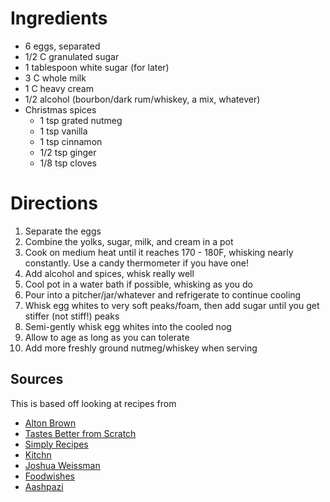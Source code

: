 # Ingredients

- 6 eggs, separated
- 1/2 C granulated sugar
- 1 tablespoon white sugar (for later)
- 3 C whole milk
- 1 C heavy cream
- 1/2 alcohol (bourbon/dark rum/whiskey, a mix, whatever)
- Christmas spices
  - 1 tsp grated nutmeg
  - 1 tsp vanilla
  - 1 tsp cinnamon
  - 1/2 tsp ginger
  - 1/8 tsp cloves

# Directions

1. Separate the eggs
2. Combine the yolks, sugar, milk, and cream in a pot
3. Cook on medium heat until it reaches 170 - 180F, whisking nearly constantly. Use a candy thermometer if you have one!
4. Add alcohol and spices, whisk really well
5. Cool pot in a water bath if possible, whisking as you do
6. Pour into a pitcher/jar/whatever and refrigerate to continue cooling
7. Whisk egg whites to very soft peaks/foam, then add sugar until you get stiffer (not stiff!) peaks
8. Semi-gently whisk egg whites into the cooled nog
9. Allow to age as long as you can tolerate
10. Add more freshly ground nutmeg/whiskey when serving

## Sources
This is based off looking at recipes from
- [Alton Brown](https://www.foodnetwork.com/recipes/alton-brown/eggnog-recipe2-2013745)
- [Tastes Better from Scratch](https://tastesbetterfromscratch.com/homemade-eggnog/)
- [Simply Recipes](https://www.simplyrecipes.com/recipes/eggnog/)
- [Kitchn](https://www.thekitchn.com/how-to-make-homemade-eggnog-cooking-lessons-from-the-kitchn-214298)
- [Joshua Weissman](https://www.youtube.com/watch?v=ukB6v94vyKc)
- [Foodwishes](https://foodwishes.blogspot.com/2015/12/christmas-eggnog-maybe-i-do-like-it.html)
- [Aashpazi](https://www.youtube.com/watch?v=U5-WnoUmWOI)

